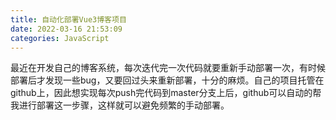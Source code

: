```yaml
---
title: 自动化部署Vue3博客项目
date: 2022-03-16 21:53:09
categories: JavaScript
---
```


最近在开发自己的博客系统，每次迭代完一次代码就要重新手动部署一次，有时候部署后才发现一些bug，又要回过头来重新部署，十分的麻烦。自己的项目托管在github上，因此想实现每次push完代码到master分支上后，github可以自动的帮我进行部署这一步骤，这样就可以避免频繁的手动部署。

